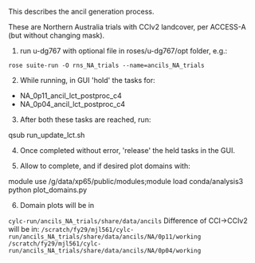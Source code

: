 This describes the ancil generation process. 

These are Northern Australia trials with CCIv2 landcover, per ACCESS-A (but without changing mask).

1. run u-dg767 with optional file in roses/u-dg767/opt folder, e.g.:

`rose suite-run -O rns_NA_trials --name=ancils_NA_trials` 

2. While running, in GUI 'hold' the tasks for:

- NA_0p11_ancil_lct_postproc_c4
- NA_0p04_ancil_lct_postproc_c4

3. After both these tasks are reached, run:

qsub run_update_lct.sh

4. Once completed without error, 'release' the held tasks in the GUI.

5. Allow to complete, and if desired plot domains with:

module use /g/data/xp65/public/modules;module load conda/analysis3
python plot_domains.py

6. Domain plots will be in 

`cylc-run/ancils_NA_trials/share/data/ancils`
Difference of CCI->CCIv2 will be in:
`/scratch/fy29/mjl561/cylc-run/ancils_NA_trials/share/data/ancils/NA/0p11/working`
`/scratch/fy29/mjl561/cylc-run/ancils_NA_trials/share/data/ancils/NA/0p04/working`
